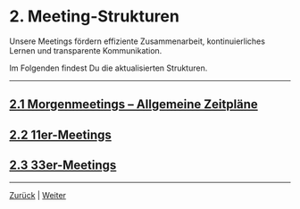 # 2. Meeting-Strukturen

Unsere Meetings fördern effiziente Zusammenarbeit, kontinuierliches Lernen und transparente Kommunikation.

Im Folgenden findest Du die aktualisierten Strukturen.

---

## [2.1 Morgenmeetings – Allgemeine Zeitpläne](2/1/README.md)

## [2.2 11er-Meetings](2/2/README.md)

## [2.3 33er-Meetings](2/3/README.md)

---

[Zurück](../README.md) | [Weiter](1/README.md)
